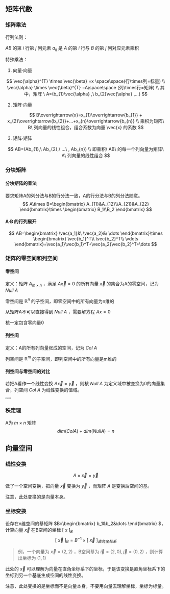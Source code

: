 ## 矩阵代数

### 矩阵乘法

行列法则：

$AB$ 的第 $i$ 行第 $j$ 列元素 $a_{ij}$ 是 $A$ 的第 $i$ 行与 $B$ 的第 $j$ 列对应元素乘积

 特殊乘法：

1. 向量·向量

$$
\vec{\alpha}^{T} \times \vec{\beta} =x \space\space(行\times列=标量) \\ 
\vec{\alpha} \times \vec{\beta}^{T} =A\space\space (列\times行=矩阵) \\
其中，矩阵 \ A=(b_{1}\vec{\alpha} ,\  b_{2}\vec{\alpha} ,...)
$$

2. 矩阵·向量

$$
B\overrightarrow{x}=x_{1}\overrightarrow{b_{1}} + x_{2}\overrightarrow{b_{2}}+...+x_{n}\overrightarrow{b_{n}} \\
乘积为矩阵\ B\ 列向量的线性组合，组合系数为向量 \vec{x} 的系数
$$

3. 矩阵·矩阵

$$
AB=(Ab_{1},\ Ab_{2},\ ...\ , Ab_{n}) \\
即乘积\ AB\ 的每一个列向量为矩阵\ A\ 列向量的线性组合
$$

### 分块矩阵

#### 分块矩阵的乘法

要求矩阵A的列分法与B的行分法一致，A的行分法与B的列分法随意。
$$
A\times B=\begin{bmatrix} A_{11}&A_{12}\\A_{21}&A_{22} \end{bmatrix}\times \begin{bmatrix} B_1\\B_2 \end{bmatrix}
$$


#### A·B 的行列展开

$$
AB=\begin{bmatrix} \vec{a_1}&\ \vec{a_2}&\ \dots \end{bmatrix}\times \begin{bmatrix} \vec{b_1}^T\\ \vec{b_2}^T\\ \vdots \end{bmatrix}=\vec{a_1}\vec{b_1}^T+\vec{a_2}\vec{b_2}^T+\dots 
$$



### 矩阵的零空间和列空间

#### 零空间

定义：矩阵 $A_{m\times n}$ ，满足 $A\vec{x}=0$ 的所有向量 $\vec{x}$ 的集合为A的零空间，记为$Null\ A$

零空间是 $\mathbb R^n$ 的子空间，即零空间中的所有向量为n维的

从矩阵A不可以直接得到 $Null\ A$ ，需要解方程 $Ax=0$

核一定包含零向量0

#### 列空间

定义：A的所有列向量张成的空间，记为 $Col\ A$

列空间是 $\mathbb R^m$ 的子空间，即列空间中的所有向量是m维的

#### 列空间与零空间的对比

若把A看作一个线性变换 $A\vec{x}=\vec{y}$ ，则核 $Null\ A$ 为定义域中被变换为0的向量集合，列空间 $Col\ A$ 为线性变换的值域。

<img src="/Users/guosongnan/Desktop/working/notes/pic/线性变换.png" alt="线性变换" style="zoom:24%;" />

### 秩定理

A为 $m\times n$ 矩阵
$$
dim(ColA)+dim(NullA)=n
$$


## 向量空间

### 线性变换

$$
A\times \vec{x}=\vec{y}
$$

做了一个空间变换，把向量 $\vec{x}$ 变换为 $\vec{y}$ ，而矩阵 $A$ 是变换后空间的基。

注意，此处变换的是向量本身。

### 坐标变换

设存在n维空间的基矩阵 $B=\begin{bmatrix} b_1&b_2&\dots \end{bmatrix} $，计算向量 $\vec{x}$ 在B空间的坐标 $[\ x\ ]_B$ 
$$
[\ \vec{x}\ ]_B=B^{-1}\times [\ \vec{x}\ ]_{直角坐标系}
$$

> 例，一个向量为 $\vec{x}=(2,2)$ ，B空间基为 $\vec{i}=(2,0), \vec{j}=(0,2)$  ，则计算出坐标为 $(1,1)$

此处的 $\vec{x}$ 可以理解为向量在直角坐标系下的坐标，于是该变换是直角坐标系下的坐标到另一个基底生成空间的线性变换。

注意，此处变换的是坐标而不是向量本身，不要用向量去理解坐标，坐标为标量。

